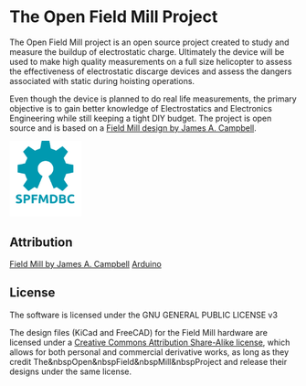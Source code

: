# The Open Field Mill Project
The Open Field Mill project is an open source project created to study and
measure the buildup of electrostatic charge. Ultimately the device will be
used to make high quality measurements on a full size helicopter to assess the
effectiveness of electrostatic discarge devices and assess the dangers associated
with static during hoisting operations.

Even though the device is planned to do real life measurements, the primary
objective is to gain better knowledge of Electrostatics and Electronics Engineering
while still keeping a tight DIY budget. The project is open source and is based
on a [Field Mill design by James A. Campbell](http://www.precisionstrobe.com/jc/fieldmill/fieldmill.html). 

<img src="/oshw.svg" alt="Open Source Hardware" width="25%">



## Attribution
[Field Mill by James A. Campbell](http://www.precisionstrobe.com/jc/fieldmill/fieldmill.html)
[Arduino](http://arduino.cc)

## License
The software is licensed under the GNU GENERAL PUBLIC LICENSE v3

The design files (KiCad and FreeCAD) for the Field Mill hardware are licensed
under a [Creative Commons Attribution Share-Alike license](https://creativecommons.org/licenses/by-sa/4.0/), which allows for both
personal and commercial derivative works, as long as they credit The&nbspOpen&nbspField&nbspMill&nbspProject and release their designs under the same license.
